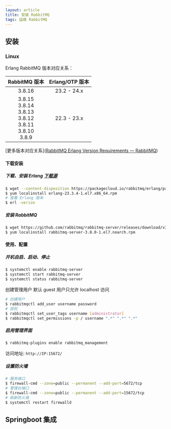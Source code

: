 ```yaml
---
layout: article
title: 安装 RabbitMQ
tags: 运维 RabbitMQ
---
```


## 安装

### Linux

Erlang RabbitMQ 版本对应关系：

|                        RabbitMQ 版本                         | Erlang/OTP 版本 |
| :----------------------------------------------------------: | :-------------: |
|                            3.8.16                            |  23.2 -  24.x   |
| 3.8.15 <br />3.8.14 <br />3.8.13 <br />3.8.12 <br />3.8.11<br /> 3.8.10 <br />3.8.9 |   22.3 - 23.x   |

[更多版本对应关系]([RabbitMQ Erlang Version Requirements — RabbitMQ](https://www.rabbitmq.com/which-erlang.html))

#### 下载安装

##### 下载、安装 Erlang  [下载源](https://packagecloud.io/rabbitmq/erlang/packages/el/7/erlang-21.3.8.8-1.el7.x86_64.rpm)

```bash
$ wget --content-disposition https://packagecloud.io/rabbitmq/erlang/packages/el/7/erlang-23.3.4-1.el7.x86_64.rpm/download.rpm
$ yum localinstall erlang-23.3.4-1.el7.x86_64.rpm
# 查看 Erlang 版本
$ erl -verion
```
##### 安装 RabbitMQ

```bash
$ wget https://github.com/rabbitmq/rabbitmq-server/releases/download/v3.8.0/rabbitmq-server-3.8.0-1.el7.noarch.rpm
$ yum localinstall rabbitmq-server-3.8.0-1.el7.noarch.rpm
```


#### 使用、配置

##### 开机自启、启动、停止

```bash
$ systemctl enable rabbitmq-server
$ systemctl start rabbitmq-server
$ systemctl status rabbitmq-server
```

创建管理用户 默认 guest 用户只允许 localhost 访问

```bash
# 创建用户
$ rabbitmqctl add_user username password
# 授权
$ rabbitmqctl set_user_tags username [administrator]
$ rabbitmqctl set_permissions -p / username ".*" ".*" ".*"
```

##### 启用管理界面

```bash
$ rabbitmq-plugins enable rabbitmq_management
```
访问地址: `http://IP:15672/`

##### 设置防火墙

```bash
# 服务端口
$ firewall-cmd --zone=public --permanent --add-port=5672/tcp
# 管理台端口
$ firewall-cmd --zone=public --permanent --add-port=15672/tcp
# 刷新防火墙
$ systemctl restart firewalld
```
## Springboot 集成

